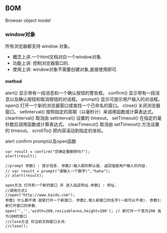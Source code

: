 ## BOM
Browser object model

### window对象 
所有浏览器都支持 window 对象。 
- 概念上讲.一个html文档对应一个window对象. 
- 功能上讲: 控制浏览器窗口的. 
- 使用上讲: window对象不需要创建对象,直接使用即可. 

#### method
alert()            显示带有一段消息和一个确认按钮的警告框。 
confirm()          显示带有一段消息以及确认按钮和取消按钮的对话框。 
prompt()           显示可提示用户输入的对话框。 
open()             打开一个新的浏览器窗口或查找一个已命名的窗口。 
close()            关闭浏览器窗口。 
setInterval()      按照指定的周期（以毫秒计）来调用函数或计算表达式。 
clearInterval()    取消由 setInterval() 设置的 timeout。 
setTimeout()       在指定的毫秒数后调用函数或计算表达式。 
clearTimeout()     取消由 setTimeout() 方法设置的 timeout。 
scrollTo()         把内容滚动到指定的坐标。 

alert confirm prompt以及open函数 
```
var result = confirm("您确定要删除吗?");
alert(result); 

//prompt 参数1 : 提示信息. 参数2:输入框的默认值. 返回值是用户输入的内容.
// var result = prompt("请输入一个数字!","haha");
// alert(result);

open方法 打开和一个新的窗口 并 进入指定网址.参数1 : 网址.
//调用方式1
//open("http://www.baidu.com");
参数1 什么都不填 就是打开一个新窗口. 参数2.填入新窗口的名字(一般可以不填). 参数3: 新打开窗口的参数.
open('','','width=200,resizable=no,height=100'); // 新打开一个宽为200 高为100的窗口
//close方法 将当前文档窗口关闭.
//close();
```

